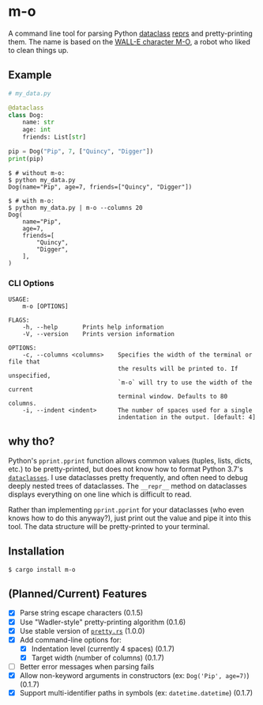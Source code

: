 # m-o
A command line tool for parsing Python [dataclass](https://docs.python.org/3/library/dataclasses.html) [reprs](https://docs.python.org/3/library/functions.html#repr) and pretty-printing them. The name is based on the [WALL-E character M-O](https://disney.fandom.com/wiki/M-O), a robot who liked to clean things up.

## Example

```python
# my_data.py

@dataclass
class Dog:
    name: str
    age: int
    friends: List[str]

pip = Dog("Pip", 7, ["Quincy", "Digger"])
print(pip)
```

```shell
$ # without m-o:
$ python my_data.py
Dog(name="Pip", age=7, friends=["Quincy", "Digger"])

$ # with m-o:
$ python my_data.py | m-o --columns 20
Dog(
    name="Pip",
    age=7,
    friends=[
        "Quincy",
        "Digger",
    ],
)

```

### CLI Options

```
USAGE:
    m-o [OPTIONS]

FLAGS:
    -h, --help       Prints help information
    -V, --version    Prints version information

OPTIONS:
    -c, --columns <columns>    Specifies the width of the terminal or file that
                               the results will be printed to. If unspecified,
                               `m-o` will try to use the width of the current
                               terminal window. Defaults to 80 columns.
    -i, --indent <indent>      The number of spaces used for a single
                               indentation in the output. [default: 4]
```

## why tho?
Python's `pprint.pprint` function allows common values (tuples, lists, dicts, etc.) to be pretty-printed, but does not know how to format Python 3.7's [`dataclasses`](https://docs.python.org/3/library/dataclasses.html). I use dataclasses pretty frequently, and often need to debug deeply nested trees of dataclasses. The `__repr__` method on dataclasses displays everything on one line which is difficult to read.

Rather than implementing `pprint.pprint` for your dataclasses (who even knows how to do this anyway?), just print out the value and pipe it into this tool. The data structure will be pretty-printed to your terminal.

## Installation
```shell
$ cargo install m-o
```

## (Planned/Current) Features
- [x] Parse string escape characters (0.1.5)
- [x] Use "Wadler-style" pretty-printing algorithm (0.1.6)
- [x] Use stable version of [`pretty.rs`](https://github.com/Marwes/pretty.rs) (1.0.0)
- [x] Add command-line options for:
  - [x] Indentation level (currently 4 spaces) (0.1.7)
  - [x] Target width (number of columns) (0.1.7)
- [ ] Better error messages when parsing fails
- [x] Allow non-keyword arguments in constructors (ex: `Dog('Pip', age=7)`) (0.1.7)
- [x] Support multi-identifier paths in symbols (ex: `datetime.datetime`) (0.1.7)
